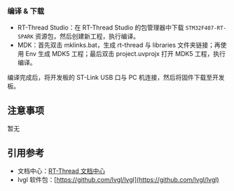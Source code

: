 
### 编译 & 下载

- RT-Thread Studio：在 RT-Thread Studio 的包管理器中下载 `STM32F407-RT-SPARK` 资源包，然后创建新工程，执行编译。
- MDK：首先双击 mklinks.bat，生成 rt-thread 与 libraries 文件夹链接；再使用 Env 生成 MDK5 工程；最后双击 project.uvprojx 打开 MDK5 工程，执行编译。

编译完成后，将开发板的 ST-Link USB 口与 PC 机连接，然后将固件下载至开发板。



## 注意事项

暂无

## 引用参考

- 文档中心：[RT-Thread 文档中心](https://www.rt-thread.org/document/site/#/)
- lvgl 软件包：[https://github.com/lvgl/lvgl](https://github.com/lvgl/lvgl)

